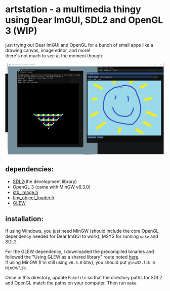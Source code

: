 # artstation - a multimedia thingy using Dear ImGUI, SDL2 and OpenGL 3 (WIP)    
just trying out Dear ImGUI and OpenGL for a bunch of small apps like a drawing canvas, image editor, and more!    
there's not much to see at the moment though.    
    
![current look](demo.gif)
	
## dependencies:    
- [SDL2](https://www.libsdl.org/download-2.0.php)(the development library)    
- OpenGL 3 (came with MinGW v6.3.0)    
- [stb_image.h](https://github.com/nothings/stb/blob/master/stb_image.h)   
- [tiny_object_loader.h](https://github.com/tinyobjloader/tinyobjloader)
- [GLEW](http://glew.sourceforge.net/install.html)   
    
## installation:    
If using Windows, you just need MinGW (should include the core OpenGL dependency needed for Dear ImGUI to work), MSYS for running `make` and SDL2.    
    
For the GLEW dependency, I downloaded the precompiled binaries and followed the "Using GLEW as a shared library" route noted [here](http://glew.sourceforge.net/install.html).    
If using MinGW (I'm still using `v6.3.0` btw), you should put `glew32.lib` in `MinGW/lib`.
	
Once in this directory, update `Makefile` so that the directory paths for SDL2 and OpenGL match the paths on your computer. Then run `make`.    
    